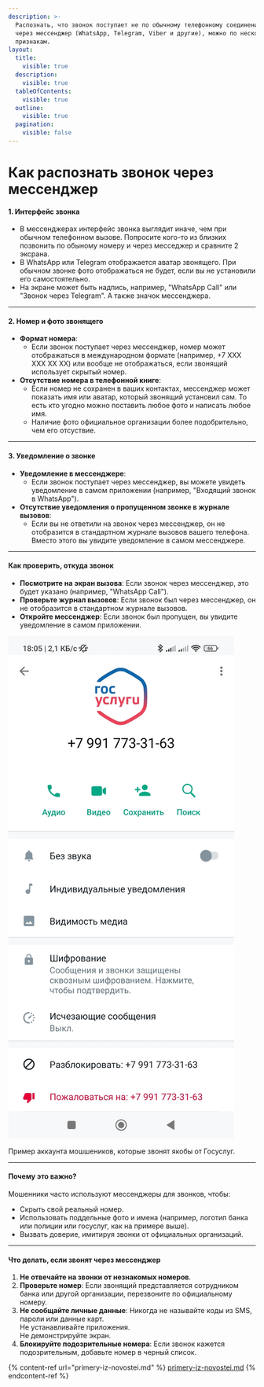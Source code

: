 ```yaml
---
description: >-
  Распознать, что звонок поступает не по обычному телефонному соединению, а
  через мессенджер (WhatsApp, Telegram, Viber и другие), можно по нескольким
  признакам.
layout:
  title:
    visible: true
  description:
    visible: true
  tableOfContents:
    visible: true
  outline:
    visible: true
  pagination:
    visible: false
---
```


# Как распознать звонок через мессенджер

#### **1. Интерфейс звонка**

* В мессенджерах интерфейс звонка выглядит иначе, чем при обычном телефонном вызове. Попросите кого-то из близких позвонить по обыному номеру и через месседжер и сравните 2 эксрана.&#x20;
* В WhatsApp или Telegram отображается аватар звонящего. При обычном звонке фото отображаться не будет, если вы не установили его самостоятельно.&#x20;
* На экране может быть надпись, например, "WhatsApp Call" или "Звонок через Telegram". А также значок мессенджера.

***

#### **2. Номер и фото звонящего**

* **Формат номера**:
  * Если звонок поступает через мессенджер, номер может отображаться в международном формате (например, +7 XXX XXX XX XX) или вообще не отображаться, если звонящий использует скрытый номер.
* **Отсутствие номера в телефонной книге**:
  * Если номер не сохранен в ваших контактах, мессенджер может показать имя или аватар, который звонящий установил сам. То есть кто угодно можно поставить любое фото и написать любое имя.&#x20;
  * Наличие фото официальное организации более подобрительно, чем его отсуствие.&#x20;

***

#### **3. Уведомление о звонке**

* **Уведомление в мессенджере**:
  * Если звонок поступает через мессенджер, вы можете увидеть уведомление в самом приложении (например, "Входящий звонок в WhatsApp").
* **Отсутствие уведомления о пропущенном звонке в журнале вызовов**:
  * Если вы не ответили на звонок через мессенджер, он не отобразится в стандартном журнале вызовов вашего телефона. Вместо этого вы увидите уведомление в самом мессенджере.

***

#### **Как проверить, откуда звонок**

* **Посмотрите на экран вызова**: Если звонок через мессенджер, это будет указано (например, "WhatsApp Call").
* **Проверьте журнал вызовов**: Если звонок был через мессенджер, он не отобразится в стандартном журнале вызовов.
* **Откройте мессенджер**: Если звонок был пропущен, вы увидите уведомление в самом приложении.

<img src="../.gitbook/assets/image.png" alt="" data-size="original">

Пример аккаунта мошшеников, которые звонят якобы от Госуслуг.&#x20;

***

#### **Почему это важно?**

Мошенники часто используют мессенджеры для звонков, чтобы:

* Скрыть свой реальный номер.
* Использовать поддельные фото и имена (например, логотип банка или полиции или госуслуг, как на примере выше).
* Вызвать доверие, имитируя звонки от официальных организаций.

***

#### **Что делать, если звонят через мессенджер**

1. **Не отвечайте на звонки от незнакомых номеров**.&#x20;
2. **Проверьте номер**: Если звонящий представляется сотрудником банка или другой организации, перезвоните по официальному номеру.
3. **Не сообщайте личные данные**: Никогда не называйте коды из SMS, пароли или данные карт.\
   Не устанавливайте приложения. \
   Не демонстрируйте экран.&#x20;
4. **Блокируйте подозрительные номера**: Если звонок кажется подозрительным, добавьте номер в черный список.

{% content-ref url="primery-iz-novostei.md" %}
[primery-iz-novostei.md](primery-iz-novostei.md)
{% endcontent-ref %}
